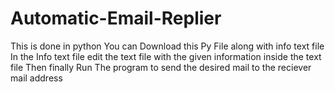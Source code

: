 # Automatic-Email-Replier
This is done in python 
You can Download this Py File along with info text file
In the Info text file edit the text file with the given information inside the text file
Then finally Run The program to send the desired mail to the reciever mail address
